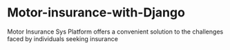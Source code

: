 # Motor-insurance-with-Django
Motor Insurance Sys Platform offers a convenient solution to the challenges faced by individuals seeking insurance
